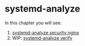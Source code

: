 # systemd-analyze

In this chapter you will see:

1. [systemd-analyze security nginx](systemd-analyze-nginx.md)
1. WIP: [systemd-analyze verify](systemd-analyze-verify.md)
